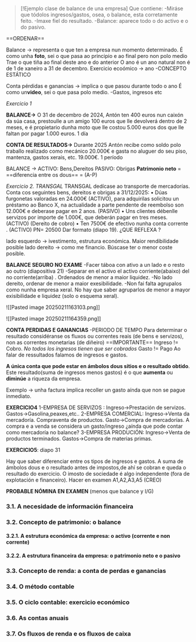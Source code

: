 >[!Ejemplo clase de balance de una empresa]
>Que contiene:
>	-Miráse que tódolos ingresos/gastos, osea, o balance, esta corretamente feito.
>	-Imaxe fiel do resultado.
>	-Balance: aparece todo o do activo e o do pasivo.

==ORDENAR==

Balance -> representa o que ten a empresa nun momento determinado.
	É como unha **foto**, sei o que pasa ao principio e ao final pero non polo medio
	Trae o que tiña ao final deste ano e do anterior
	O ano é un ano natural non é de 1 de xaneiro a 31 de decembro.
	Exercicio ecoómico -> ano
	-CONCEPTO ESTÁTICO

Conta pérdidas e ganancias -> implica o que pasou durante todo o ano
	É como un**video**, sei o que pasa polo medio.
	-Gastos, ingresos etc


*Exercicio 1*

**BALANCE->** O 31 de decembro de 2024, Antón ten 400 euros nun
	caixón da súa casa, prestoulle a un amigo 100 euros
	que lle devolverá dentro de 2 meses, e é propietario
	dunha moto que lle costou 5.000 euros dos que lle
	faltan por pagar 1.000 euros.
1 día

**CONTA DE RESULTADOS->** Durante 2025 Antón recibe como soldo polo traballo
	realizado como mecánico 20.000€ e gasta no aluguer
	do seu piso, mantenza, gastos xerais, etc. 19.000€.
1 período

BALANCE -> 
	ACTIVO: Bens,Dereitos
	PASIVO: Obrigas
	**Patrimonio neto** = ==diferencia entre os dous== = (A-P)


*Exercicio 2. TRANSGAL*
TRANSGAL dedícase ao transporte de mercadorías. Conta
cos seguintes bens, dereitos e obrigas a 31/12/2025:
	• Dúas furgonetas valoradas en 24.000€ (ACTIVO), para adquirilas
		solicitou un préstamo ao Banco X, na actualidade a parte
		pendente de reembolso son 12.000€ e deberase pagar en 2
		anos. (PASIVO)
	• Uns clientes débenlle servizos por importe de 1.000€, que
		deberán pagar en tres meses. (ACTIVO) (Dereito de cobro)
	• Ten 7500€ de efectivo nunha conta corrente . (ACTIVO)
PN= 20500
Dar formato (diapo 19).
¿QUE REFLEXA ?

lado esquerdo -> ivestimento, estrutura económica. Maior rendibilidade posible
lado dereito -> como me financio. Búscase ter o menor coste posible.


**BALANCE SEGURO NO EXAME**
-Facer táboa con ativo a un lado e o resto ao outro (diapositiva 21)
-Separar en el activo el activo corriente(abaixo) del no corriente(arriba) . Ordenados de menor a maior liquidez.
-No lado dereito, ordenar de menor a maior exesibilidade. 
-Non fai falta agrupalos como nunha empresa xeral. No hay que saber agruparlos de menor a mayor exisibilidade e liquidez (solo o esquema xeral).

![[Pasted image 20250211163103.png]]

![[Pasted image 20250211164359.png]]


**CONTA PERDIDAS E GANANCIAS**
	-PERIODO DE TEMPO
	Para determinar o resultado considéranse os fluxos ou correntes reais (de bens e servizos), non as correntes monetarias (de diñeiro) ==IMPORTANTE==
	Ingreso != Cobro. *No todos los ingresos tienen que ser cobrados*
	Gasto != Pago
	Ao falar de ressultados falamos de ingresos e gastos.
	
	
**A única conta que pode estar en ámbolos dous sitios e o resultado obtido**. Este resultado(suma de ingresos menos gastos) é o que **aumenta** ou **diminúe** a riqueza da empresa.

Exemplo -> unha factura implica recoller un gasto aínda que non se pague inmediato.


**EXERCICIO4**
1-EMPRESA DE SERVIZOS :
	Ingreso->Prestación de servizos.
	Gastos->Gasolina,peaxes,etc..
2-EMPRESA COMERCIAL:
	Ingreso->Venta da mercadoría.
	Compraventa de productos.
	Gasto->Compra de mercadorías.
	A compra e a venda se considera un gasto/ingreso ¿aínda que pode contar como mercadoría no balance?
3-EMPRESA PRODUCIÓN:
	Ingreso->Venta de productos terminados.
	Gastos->Compra de materias primas.

**EXERCICIO5**: diapo 31

Hay que saber diferenciar entre os tipos de ingresos e gastos.
A suma de ámbolos dous e o resultado antes de impostos,de ahí se cobran e queda o resultado do exercicio.
O imosto de sociedade é algo independente (fora de explotación e financeiro).
Hacer en examen A1,A2,A3,A5 (CREO)

**PROBABLE NÓMINA EN EXAMEN** (menos que balance y I/G)





### 3.1. A necesidade de información financeira
### 3.2. Concepto de patrimonio: o balance
####   3.2.1. A estrutura económica da empresa: o activo (corrente e                      non corrente)
####    3.2.2. A estrutura financeira da empresa: o patrimonio neto e o pasivo
### 3.3. Concepto de renda: a conta de perdas e ganancias
### 3.4. O método contable
### 3.5. O ciclo contable: exercicio económico
### 3.6. As contas anuais
### 3.7. Os fluxos de renda e os fluxos de caixa